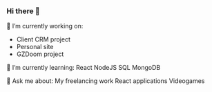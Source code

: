 ### Hi there 👋

🔭 I’m currently working on:
- Client CRM project
- Personal site
- GZDoom project 

🌱 I’m currently learning:
React
NodeJS
SQL
MongoDB

💬 Ask me about:
My freelancing work
React applications
Videogames

<!--
**ACristoff/ACristoff** is a ✨ _special_ ✨ repository because its `README.md` (this file) appears on your GitHub profile.

Here are some ideas to get you started:

- 🔭 I’m currently working on ...
- 🌱 I’m currently learning ...
- 👯 I’m looking to collaborate on ...
- 🤔 I’m looking for help with ...
- 💬 Ask me about ...
- 📫 How to reach me: ...
- 😄 Pronouns: ...
- ⚡ Fun fact: ...
-->
